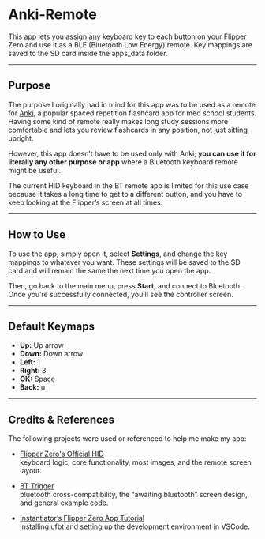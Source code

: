 # Anki-Remote

This app lets you assign any keyboard key to each button on your Flipper Zero and use it as a BLE (Bluetooth Low Energy) remote. Key mappings are saved to the SD card inside the apps_data folder.

---

## Purpose

The purpose I originally had in mind for this app was to be used as a remote for [Anki](https://apps.ankiweb.net/), a popular spaced repetition flashcard app for med school students. Having some kind of remote really makes long study sessions more comfortable and lets you review flashcards in any position, not just sitting upright.

However, this app doesn’t have to be used only with Anki; **you can use it for literally any other purpose or app** where a Bluetooth keyboard remote might be useful.

The current HID keyboard in the BT remote app is limited for this use case because it takes a long time to get to a different button, and you have to keep looking at the Flipper’s screen at all times.

---

## How to Use

To use the app, simply open it, select **Settings**, and change the key mappings to whatever you want. These settings will be saved to the SD card and will remain the same the next time you open the app.

Then, go back to the main menu, press **Start**, and connect to Bluetooth. Once you’re successfully connected, you’ll see the controller screen.

---

## Default Keymaps

- **Up:** Up arrow  
- **Down:** Down arrow  
- **Left:** 1  
- **Right:** 3  
- **OK:** Space  
- **Back:** u  

---

## Credits & References

The following projects were used or referenced to help me make my app:

- [Flipper Zero's Official HID](https://github.com/flipperdevices/flipperzero-firmware/tree/dev/applications/system/hid_app)  
  keyboard logic, core functionality, most images, and the remote screen layout.

- [BT Trigger](https://github.com/xMasterX/all-the-plugins/tree/dev/apps_source_code/bluetooth-trigger)  
  bluetooth cross-compatibility, the “awaiting bluetooth” screen design, and general example code.

- [Instantiator’s Flipper Zero App Tutorial](https://instantiator.dev/post/flipper-zero-app-tutorial-01/)  
  installing ufbt and setting up the development environment in VSCode.
